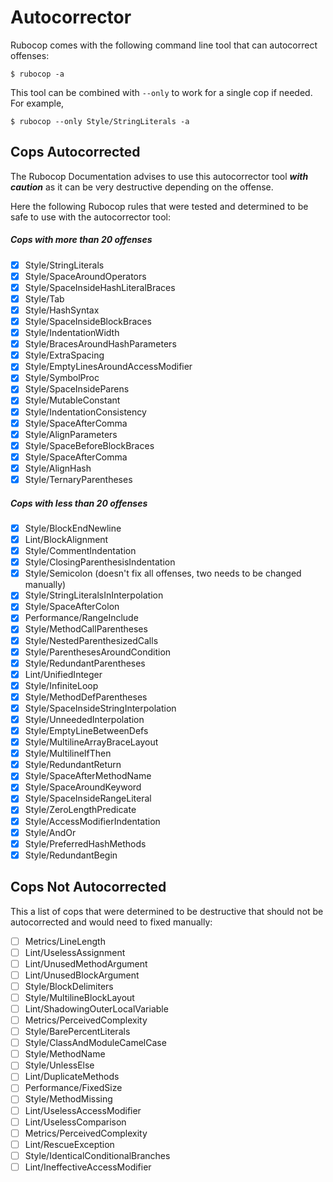 # Autocorrector

Rubocop comes with the following command line tool that can autocorrect offenses:
```
$ rubocop -a
```
This tool can be combined with `--only` to work for a single cop if needed. For example,
```
$ rubocop --only Style/StringLiterals -a
```

## Cops Autocorrected
The Rubocop Documentation advises to use this autocorrector tool ***with caution*** as it can be very destructive depending on the offense.

Here the following Rubocop rules that were tested and determined to be safe to use with the autocorrector tool:

##### Cops with more than 20 offenses
- [x] Style/StringLiterals
- [x] Style/SpaceAroundOperators
- [x] Style/SpaceInsideHashLiteralBraces
- [x] Style/Tab
- [x] Style/HashSyntax
- [x] Style/SpaceInsideBlockBraces
- [x] Style/IndentationWidth
- [x] Style/BracesAroundHashParameters
- [x] Style/ExtraSpacing
- [x] Style/EmptyLinesAroundAccessModifier
- [x] Style/SymbolProc
- [x] Style/SpaceInsideParens
- [x] Style/MutableConstant
- [x] Style/IndentationConsistency
- [x] Style/SpaceAfterComma
- [x] Style/AlignParameters
- [x] Style/SpaceBeforeBlockBraces
- [x] Style/SpaceAfterComma
- [x] Style/AlignHash
- [x] Style/TernaryParentheses

##### Cops with less than 20 offenses
- [x] Style/BlockEndNewline
- [x] Lint/BlockAlignment
- [x] Style/CommentIndentation
- [x] Style/ClosingParenthesisIndentation
- [x] Style/Semicolon (doesn't fix all offenses, two needs to be changed manually)
- [x] Style/StringLiteralsInInterpolation
- [x] Style/SpaceAfterColon
- [x] Performance/RangeInclude
- [x] Style/MethodCallParentheses
- [x] Style/NestedParenthesizedCalls
- [x] Style/ParenthesesAroundCondition
- [x] Style/RedundantParentheses
- [x] Lint/UnifiedInteger
- [x] Style/InfiniteLoop
- [x] Style/MethodDefParentheses
- [x] Style/SpaceInsideStringInterpolation
- [x] Style/UnneededInterpolation
- [x] Style/EmptyLineBetweenDefs
- [x] Style/MultilineArrayBraceLayout
- [x] Style/MultilineIfThen
- [x] Style/RedundantReturn
- [x] Style/SpaceAfterMethodName
- [x] Style/SpaceAroundKeyword
- [x] Style/SpaceInsideRangeLiteral
- [x] Style/ZeroLengthPredicate
- [x] Style/AccessModifierIndentation
- [x] Style/AndOr
- [x] Style/PreferredHashMethods
- [x] Style/RedundantBegin

## Cops Not Autocorrected
This a list of cops that were determined to be destructive that should not be autocorrected and would need to fixed manually:

- [ ] Metrics/LineLength
- [ ] Lint/UselessAssignment
- [ ] Lint/UnusedMethodArgument
- [ ] Lint/UnusedBlockArgument
- [ ] Style/BlockDelimiters
- [ ] Style/MultilineBlockLayout
- [ ] Lint/ShadowingOuterLocalVariable
- [ ] Metrics/PerceivedComplexity
- [ ] Style/BarePercentLiterals
- [ ] Style/ClassAndModuleCamelCase
- [ ] Style/MethodName
- [ ] Style/UnlessElse
- [ ] Lint/DuplicateMethods
- [ ] Performance/FixedSize
- [ ] Style/MethodMissing
- [ ] Lint/UselessAccessModifier
- [ ] Lint/UselessComparison
- [ ] Metrics/PerceivedComplexity
- [ ] Lint/RescueException
- [ ] Style/IdenticalConditionalBranches
- [ ] Lint/IneffectiveAccessModifier
